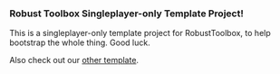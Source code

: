 ### Robust Toolbox Singleplayer-only Template Project!
This is a singleplayer-only template project for RobustToolbox, to help bootstrap the whole thing. Good luck.

Also check out our [other template](https://github.com/space-wizards/RobustToolboxTemplate).